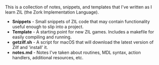 This is a collection of notes, snippets, and templates that I've written as I learn ZIL (the Zork Implementation Language). 

- **Snippets** - Small snippets of ZIL code that may contain functionality useful enough to slip into a project.
- **Template** - A starting point for new ZIL games. Includes a makefile for easily compiling and running.
- **getzilf.sh** - A script for macOS that will download the latest version of Zilf and 'install' it.
- **notes.md** - Notes I've taken about routines, MDL syntax, action handlers, additional resources, etc.
